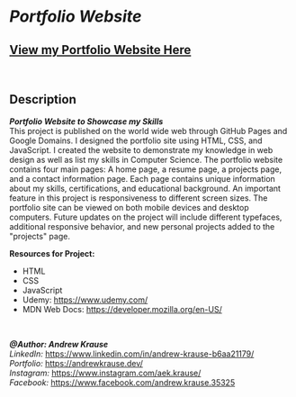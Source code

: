 # *Portfolio Website*
## **[View my Portfolio Website Here](https://andrewkrause.dev/)**
[//]: <> (https://krause2023.github.io/Portfolio-Site/)


<p>&nbsp;</p>

## Description
**_Portfolio Website to Showcase my Skills_** <br/>
This project is published on the world wide web through GitHub Pages and Google Domains. I designed the portfolio site using HTML, CSS, and JavaScript. I created the website to demonstrate my knowledge in web design as well as list my skills in Computer Science. The portfolio website contains four main pages: A home page, a resume page, a projects page, and a contact information page. Each page contains unique information about my skills, certifications, and educational background. An important feature in this project is responsiveness to different screen sizes. The portfolio site can be viewed on both mobile devices and desktop computers. Future updates on the project will include different typefaces, additional responsive behavior, and new personal projects added to the "projects" page.

**Resources for Project:**
- HTML
- CSS
- JavaScript
- Udemy: https://www.udemy.com/
- MDN Web Docs: https://developer.mozilla.org/en-US/
<p>&nbsp;</p>

**_@Author: Andrew Krause_** <br/>
*LinkedIn:* https://www.linkedin.com/in/andrew-krause-b6aa21179/ <br/>
*Portfolio:* https://andrewkrause.dev/ <br/>
*Instagram:* https://www.instagram.com/aek.krause/ <br/>
*Facebook:* https://www.facebook.com/andrew.krause.35325
